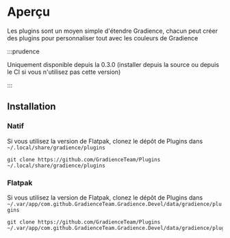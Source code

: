 # Aperçu

Les plugins sont un moyen simple d'étendre Gradience, chacun peut créer des plugins pour personnaliser tout avec les couleurs de Gradience

:::prudence

Uniquement disponible depuis la 0.3.0 (installer depuis la source ou depuis le CI si vous n'utilisez pas cette version)

:::


## Installation

### Natif

Si vous utilisez la version de Flatpak, clonez le dépôt de Plugins dans `~/.local/share/gradience/plugins`

```shell
git clone https://github.com/GradienceTeam/Plugins ~/.local/share/gradience/plugins
```


### Flatpak

Si vous utilisez la version de Flatpak, clonez le dépôt de Plugins dans `~/.var/app/com.github.GradienceTeam.Gradience.Devel/data/gradience/plugins`

```shell
git clone https://github.com/GradienceTeam/Plugins ~/.var/app/com.github.GradienceTeam.Gradience.Devel/data/gradience/plugins
```
